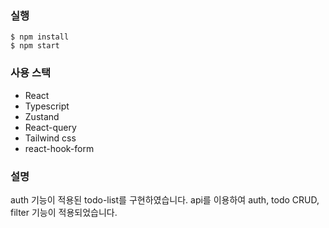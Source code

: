 ### 실행

```
$ npm install
$ npm start
```

### 사용 스택

- React
- Typescript
- Zustand
- React-query
- Tailwind css
- react-hook-form

### 설명

auth 기능이 적용된 todo-list를 구현하였습니다. api를 이용하여 auth, todo CRUD, filter 기능이 적용되었습니다.
